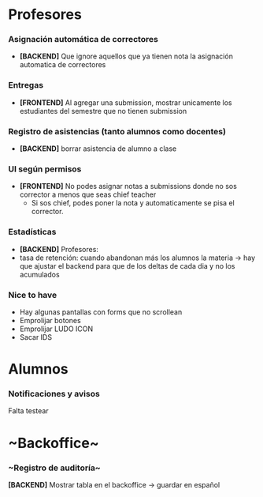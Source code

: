 # Profesores

### Asignación automática de correctores
- **[BACKEND]** Que ignore aquellos que ya tienen nota la asignación automatica de correctores 

### Entregas
- **[FRONTEND]** Al agregar una submission, mostrar unicamente los estudiantes del semestre que no tienen submission
  
### Registro de asistencias (tanto alumnos como docentes)
- **[BACKEND]** borrar asistencia de alumno a clase

### UI según permisos
- **[FRONTEND]** No podes asignar notas a submissions donde no sos corrector a menos que seas chief teacher
    - Si sos chief, podes poner la nota y automaticamente se pisa el corrector.

### Estadísticas
 -  **[BACKEND]** Profesores:
   - tasa de retención: cuando abandonan más los alumnos la materia -> hay que ajustar el backend para que de los deltas de cada dia y no los acumulados

### Nice to have
- Hay algunas pantallas con forms que no scrollean
- Emprolijar botones
- Emprolijar LUDO ICON
- Sacar IDS

# Alumnos
### Notificaciones y avisos 
Falta testear

# ~Backoffice~
### ~Registro de auditoría~
**[BACKEND]** Mostrar tabla en el backoffice -> guardar en español




